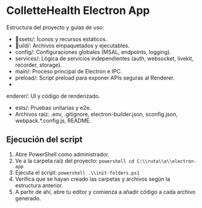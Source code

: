 ﻿# ColletteHealth Electron App

Estructura del proyecto y guías de uso:
- ssets/: Íconos y recursos estáticos.
- uild/: Archivos empaquetados y ejecutables.
- config/: Configuraciones globales (MSAL, endpoints, logging).
- services/: Lógica de servicios independientes (auth, websocket, livekit, recorder, storage).
- main/: Proceso principal de Electron e IPC.
- preload/: Script preload para exponer APIs seguras al Renderer.
- enderer/: UI y código de renderizado.
- 	ests/: Pruebas unitarias y e2e.
- Archivos raíz: .env, .gitignore, electron-builder.json, 	sconfig.json, webpack.*.config.js, README.

## Ejecución del script
1. Abre PowerShell como administrador.
2. Ve a la carpeta raíz del proyecto:
   `powershell
   cd C:\\ruta\\a\\electron-app
   `
3. Ejecuta el script:
   `powershell
   .\\init-folders.ps1
   `
4. Verifica que se hayan creado las carpetas y archivos según la estructura anterior.
5. A partir de ahí, abre tu editor y comienza a añadir código a cada archivo generado.
